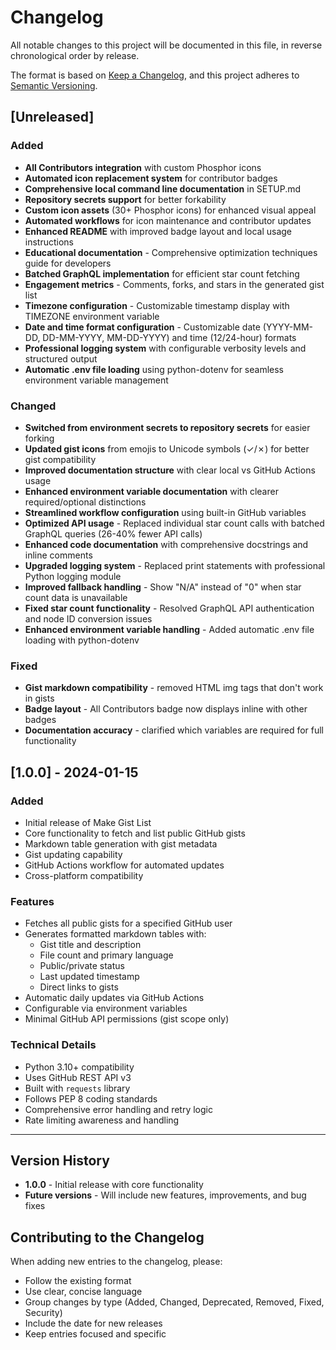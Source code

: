 # Changelog

All notable changes to this project will be documented in this file, in reverse chronological order by release.

The format is based on [Keep a Changelog](https://keepachangelog.com),
and this project adheres to [Semantic Versioning](https://semver.org).

## [Unreleased]

### Added
- **All Contributors integration** with custom Phosphor icons
- **Automated icon replacement system** for contributor badges
- **Comprehensive local command line documentation** in SETUP.md
- **Repository secrets support** for better forkability
- **Custom icon assets** (30+ Phosphor icons) for enhanced visual appeal
- **Automated workflows** for icon maintenance and contributor updates
- **Enhanced README** with improved badge layout and local usage instructions
- **Educational documentation** - Comprehensive optimization techniques guide for developers
- **Batched GraphQL implementation** for efficient star count fetching
- **Engagement metrics** - Comments, forks, and stars in the generated gist list
- **Timezone configuration** - Customizable timestamp display with TIMEZONE environment variable
- **Date and time format configuration** - Customizable date (YYYY-MM-DD, DD-MM-YYYY, MM-DD-YYYY) and time (12/24-hour) formats
- **Professional logging system** with configurable verbosity levels and structured output
- **Automatic .env file loading** using python-dotenv for seamless environment variable management

### Changed
- **Switched from environment secrets to repository secrets** for easier forking
- **Updated gist icons** from emojis to Unicode symbols (✓/✗) for better gist compatibility
- **Improved documentation structure** with clear local vs GitHub Actions usage
- **Enhanced environment variable documentation** with clearer required/optional distinctions
- **Streamlined workflow configuration** using built-in GitHub variables
- **Optimized API usage** - Replaced individual star count calls with batched GraphQL queries (26-40% fewer API calls)
- **Enhanced code documentation** with comprehensive docstrings and inline comments
- **Upgraded logging system** - Replaced print statements with professional Python logging module
- **Improved fallback handling** - Show "N/A" instead of "0" when star count data is unavailable
- **Fixed star count functionality** - Resolved GraphQL API authentication and node ID conversion issues
- **Enhanced environment variable handling** - Added automatic .env file loading with python-dotenv

### Fixed
- **Gist markdown compatibility** - removed HTML img tags that don't work in gists
- **Badge layout** - All Contributors badge now displays inline with other badges
- **Documentation accuracy** - clarified which variables are required for full functionality

## [1.0.0] - 2024-01-15

### Added
- Initial release of Make Gist List
- Core functionality to fetch and list public GitHub gists
- Markdown table generation with gist metadata
- Gist updating capability
- GitHub Actions workflow for automated updates
- Cross-platform compatibility

### Features
- Fetches all public gists for a specified GitHub user
- Generates formatted markdown tables with:
  - Gist title and description
  - File count and primary language
  - Public/private status
  - Last updated timestamp
  - Direct links to gists
- Automatic daily updates via GitHub Actions
- Configurable via environment variables
- Minimal GitHub API permissions (gist scope only)

### Technical Details
- Python 3.10+ compatibility
- Uses GitHub REST API v3
- Built with `requests` library
- Follows PEP 8 coding standards
- Comprehensive error handling and retry logic
- Rate limiting awareness and handling

---

## Version History

- **1.0.0** - Initial release with core functionality
- **Future versions** - Will include new features, improvements, and bug fixes

## Contributing to the Changelog

When adding new entries to the changelog, please:
- Follow the existing format
- Use clear, concise language
- Group changes by type (Added, Changed, Deprecated, Removed, Fixed, Security)
- Include the date for new releases
- Keep entries focused and specific
